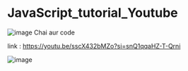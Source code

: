 # JavaScript_tutorial_Youtube 
![image](https://github.com/user-attachments/assets/dae2aa23-05fb-41be-b4c9-43c2585191a3) Chai aur code 

link : https://youtu.be/sscX432bMZo?si=snQ1qqaHZ-T-Qrni

![image](https://github.com/user-attachments/assets/4c81746b-8f81-4797-8f06-60813ea869ce)


